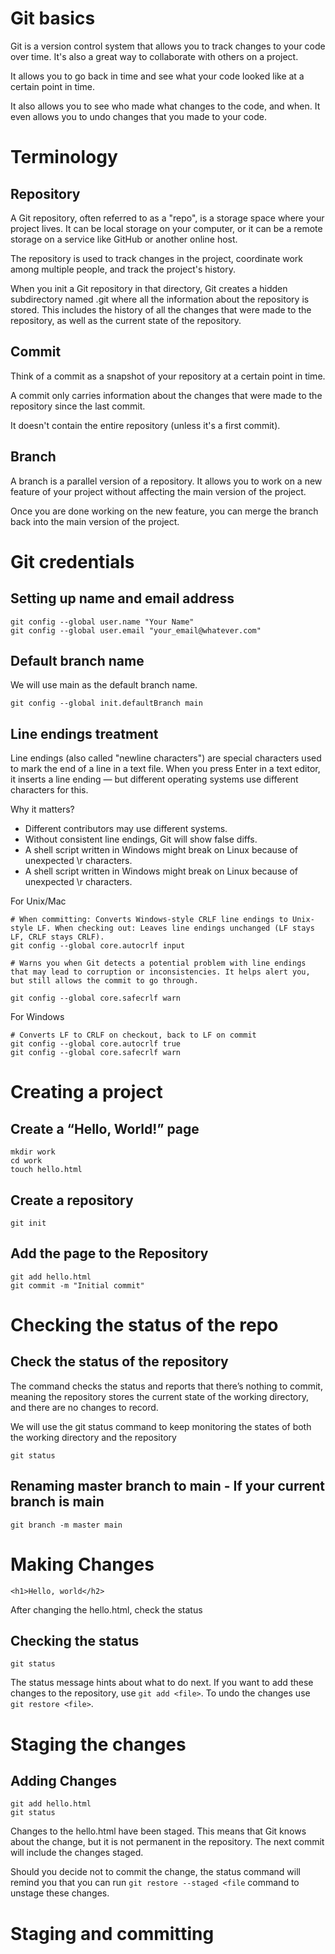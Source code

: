 # Git basics

Git is a version control system that allows you to track changes to your code over time. It's also a great way to collaborate with others on a project.

It allows you to go back in time and see what your code looked like at a certain point in time. 

It also allows you to see who made what changes to the code, and when. It even allows you to undo changes that you made to your code.

# Terminology

## Repository

A Git repository, often referred to as a "repo", is a storage space where your project lives. It can be local storage on your computer, or it can be a remote storage on a service like GitHub or another online host.

The repository is used to track changes in the project, coordinate work among multiple people, and track the project's history.

When you init a Git repository in that directory, Git creates a hidden subdirectory named .git where all the information about the repository is stored. This includes the history of all the changes that were made to the repository, as well as the current state of the repository.

## Commit

Think of a commit as a snapshot of your repository at a certain point in time. 

A commit only carries information about the changes that were made to the repository since the last commit. 

It doesn't contain the entire repository (unless it's a first commit).

## Branch

A branch is a parallel version of a repository. It allows you to work on a new feature of your project without affecting the main version of the project. 

Once you are done working on the new feature, you can merge the branch back into the main version of the project.

# Git credentials

## Setting up name and email address

```
git config --global user.name "Your Name"
git config --global user.email "your_email@whatever.com"
```

## Default branch name

We will use main as the default branch name. 

```
git config --global init.defaultBranch main
```

## Line endings treatment

Line endings (also called "newline characters") are special characters used to mark the end of a line in a text file.
When you press Enter in a text editor, it inserts a line ending — but different operating systems use different characters for this.

Why it matters?

 - Different contributors may use different systems.
 - Without consistent line endings, Git will show false diffs.
 - A shell script written in Windows might break on Linux because of unexpected \r characters.
 - A shell script written in Windows might break on Linux because of unexpected \r characters.

For Unix/Mac
 
```
# When committing: Converts Windows-style CRLF line endings to Unix-style LF. When checking out: Leaves line endings unchanged (LF stays LF, CRLF stays CRLF).
git config --global core.autocrlf input

# Warns you when Git detects a potential problem with line endings that may lead to corruption or inconsistencies. It helps alert you, but still allows the commit to go through.

git config --global core.safecrlf warn
```

For Windows

```
# Converts LF to CRLF on checkout, back to LF on commit
git config --global core.autocrlf true
git config --global core.safecrlf warn
```

# Creating a project 

## Create a “Hello, World!” page

```
mkdir work
cd work
touch hello.html
```

## Create a repository
 
```
git init
```

## Add the page to the Repository

```
git add hello.html
git commit -m "Initial commit"
```

# Checking the status of the repo

## Check the status of the repository

The command checks the status and reports that there’s nothing to commit, meaning the repository stores the current state of the working directory, and there are no changes to record.

We will use the git status command to keep monitoring the states of both the working directory and the repository

```
git status
```

## Renaming master branch to main - If your current branch is main

```
git branch -m master main
```

# Making Changes

```<h1>Hello, world</h2>```

After changing the hello.html, check the status

## Checking the status

```git status```

The status message hints about what to do next. If you want to add these changes to the repository, use ```git add <file>```. To undo the changes use ```git restore <file>```.


#  Staging the changes

## Adding Changes

```
git add hello.html
git status
```
Changes to the hello.html have been staged. This means that Git knows about the change, but it is not permanent in the repository. The next commit will include the changes staged.

Should you decide not to commit the change, the status command will remind you that you can run 
``` git restore --staged <file ``` command to unstage these changes.

# Staging and committing